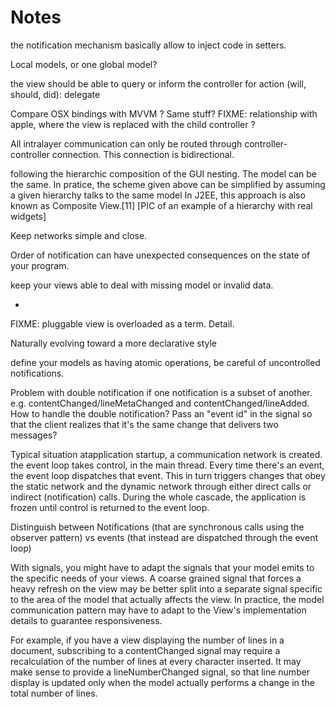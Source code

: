 Notes
=====


the notification mechanism basically allow to inject code in setters.

Local models, or one global model?

the view should be able to query or inform the controller for action (will, should, did): delegate


Compare OSX bindings with MVVM ? Same stuff?
FIXME: relationship with apple, where the view is replaced with the child controller ?


All intralayer communication can only be routed through controller-controller connection. This connection is bidirectional.



following the hierarchic composition of the GUI nesting. The model can be the
same. In pratice, the scheme given above can be simplified by assuming a given
hierarchy talks to the same model In J2EE, this approach is also known as
Composite View.[11] [PIC of an example of a hierarchy with real widgets]




Keep networks simple and close.

Order of notification can have unexpected consequences on the state of your program.


keep your views able to deal with missing model or invalid data.

-

FIXME: pluggable view is overloaded as a term. Detail.

Naturally evolving toward a more declarative style

define your models as having atomic operations, be careful of uncontrolled notifications.


Problem with double notification if one notification is a subset of another.
e.g. contentChanged/lineMetaChanged and contentChanged/lineAdded. How to handle
the double notification? Pass an "event id" in the signal so that the client 
realizes that it's the same change that delivers two messages?




Typical situation
atapplication startup, a communication network is created.
the event loop takes control, in the main thread. 
Every time there's an event, the event loop dispatches that event. 
This in turn triggers changes that obey the static network and the
dynamic network through either direct calls or indirect (notification)
calls. During the whole cascade, the application is frozen until control
is returned to the event loop.


Distinguish between Notifications (that are synchronous calls using the observer pattern) 
vs events (that instead are dispatched through the event loop)


With signals, you might have to adapt the signals that your model emits
to the specific needs of your views. 
A coarse grained signal that forces
a heavy refresh on the view may be better split into a separate signal
specific to the area of the model that actually affects the view. In 
practice, the model communication pattern may have to adapt to the View's
implementation details to guarantee responsiveness.

For example, if you have a view displaying the number of lines in a document,
subscribing to a contentChanged signal may require a recalculation of the number
of lines at every character inserted. It may make sense to provide a lineNumberChanged
signal, so that line number display is updated only when the model actually
performs a change in the total number of lines.

